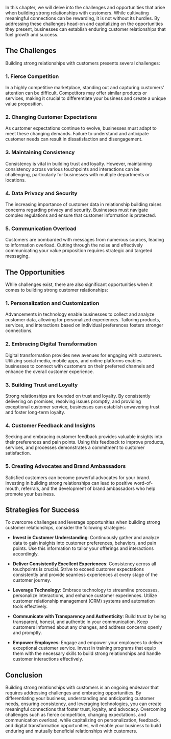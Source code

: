 
In this chapter, we will delve into the challenges and opportunities that arise when building strong relationships with customers. While cultivating meaningful connections can be rewarding, it is not without its hurdles. By addressing these challenges head-on and capitalizing on the opportunities they present, businesses can establish enduring customer relationships that fuel growth and success.

The Challenges
--------------

Building strong relationships with customers presents several challenges:

### 1. **Fierce Competition**

In a highly competitive marketplace, standing out and capturing customers' attention can be difficult. Competitors may offer similar products or services, making it crucial to differentiate your business and create a unique value proposition.

### 2. **Changing Customer Expectations**

As customer expectations continue to evolve, businesses must adapt to meet these changing demands. Failure to understand and anticipate customer needs can result in dissatisfaction and disengagement.

### 3. **Maintaining Consistency**

Consistency is vital in building trust and loyalty. However, maintaining consistency across various touchpoints and interactions can be challenging, particularly for businesses with multiple departments or locations.

### 4. **Data Privacy and Security**

The increasing importance of customer data in relationship building raises concerns regarding privacy and security. Businesses must navigate complex regulations and ensure that customer information is protected.

### 5. **Communication Overload**

Customers are bombarded with messages from numerous sources, leading to information overload. Cutting through the noise and effectively communicating your value proposition requires strategic and targeted messaging.

The Opportunities
-----------------

While challenges exist, there are also significant opportunities when it comes to building strong customer relationships:

### 1. **Personalization and Customization**

Advancements in technology enable businesses to collect and analyze customer data, allowing for personalized experiences. Tailoring products, services, and interactions based on individual preferences fosters stronger connections.

### 2. **Embracing Digital Transformation**

Digital transformation provides new avenues for engaging with customers. Utilizing social media, mobile apps, and online platforms enables businesses to connect with customers on their preferred channels and enhance the overall customer experience.

### 3. **Building Trust and Loyalty**

Strong relationships are founded on trust and loyalty. By consistently delivering on promises, resolving issues promptly, and providing exceptional customer service, businesses can establish unwavering trust and foster long-term loyalty.

### 4. **Customer Feedback and Insights**

Seeking and embracing customer feedback provides valuable insights into their preferences and pain points. Using this feedback to improve products, services, and processes demonstrates a commitment to customer satisfaction.

### 5. **Creating Advocates and Brand Ambassadors**

Satisfied customers can become powerful advocates for your brand. Investing in building strong relationships can lead to positive word-of-mouth, referrals, and the development of brand ambassadors who help promote your business.

Strategies for Success
----------------------

To overcome challenges and leverage opportunities when building strong customer relationships, consider the following strategies:

* **Invest in Customer Understanding**: Continuously gather and analyze data to gain insights into customer preferences, behaviors, and pain points. Use this information to tailor your offerings and interactions accordingly.

* **Deliver Consistently Excellent Experiences**: Consistency across all touchpoints is crucial. Strive to exceed customer expectations consistently and provide seamless experiences at every stage of the customer journey.

* **Leverage Technology**: Embrace technology to streamline processes, personalize interactions, and enhance customer experiences. Utilize customer relationship management (CRM) systems and automation tools effectively.

* **Communicate with Transparency and Authenticity**: Build trust by being transparent, honest, and authentic in your communication. Keep customers informed about any changes, and address concerns openly and promptly.

* **Empower Employees**: Engage and empower your employees to deliver exceptional customer service. Invest in training programs that equip them with the necessary skills to build strong relationships and handle customer interactions effectively.

Conclusion
----------

Building strong relationships with customers is an ongoing endeavor that requires addressing challenges and embracing opportunities. By differentiating your business, understanding and anticipating customer needs, ensuring consistency, and leveraging technologies, you can create meaningful connections that foster trust, loyalty, and advocacy. Overcoming challenges such as fierce competition, changing expectations, and communication overload, while capitalizing on personalization, feedback, and digital transformation opportunities, will enable your business to build enduring and mutually beneficial relationships with customers.
